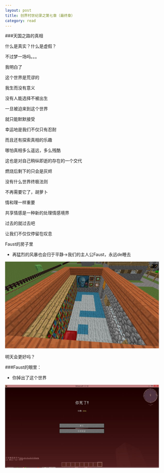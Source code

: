 ```yaml
---
layout: post
title: 创界村世纪录之第七章（最终章）
category: read
---
```

###天国之路的真相

什么是真实？什么是虚假？

不过梦一场吗。。。

我明白了

这个世界是荒谬的

我生而没有意义

没有人能选择不被出生

一旦被迫来到这个世界

就只能默默接受

幸运地是我们不仅只有忍耐

而且还有探索真相的乐趣

哪怕真相多么遥远，多么残酷

这也是对自己稍纵即逝的存在的一个交代

燃烧后剩下的只会是灰烬

没有什么世界终极法则

不再需要它了，胡萝卜

情和理一样重要 

共享情感是一种新的处理情感境界

过去的就过去吧

让我们不仅仅停留在叹息

Faust的房子里

- 再猛烈的风暴也会归于平静->我们的主人公Faust，永远de睡去

<img class="cover" src="/images/2014/10/2014-09-30_20.28.14.jpg" />

明天会更好吗？

###Faust的眼里：

- 你掉出了这个世界

<img class="cover" src="/images/2014/10/out-of-world.jpg" />